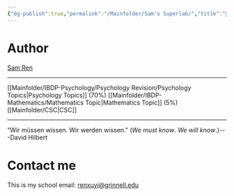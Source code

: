 ```yaml
---
{"dg-publish":true,"permalink":"/Mainfolder/Sam's Superlab/","title":"🏡Sam's Superlab","tags":["gardenEntry"]}
---
```


# Author
[Sam Ren](https://sam-superlab.github.io/) 

---

 [[Mainfolder/IBDP-Psychology/Psychology Revision/Psychology Topics\|Psychology Topics]] (70%)
 [[Mainfolder/IBDP-Mathematics/Mathematics Topic\|Mathematics Topic]] (5%)
 [[Mainfolder/CSC\|CSC]]

---


“Wir müssen wissen. Wir werden wissen." (_We must know_. _We will know_.)---David Hilbert

# Contact me
This is my school email: renxuyi@grinnell.edu 

